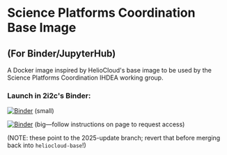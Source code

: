 # Science Platforms Coordination Base Image
## (For Binder/JupyterHub)

A Docker image inspired by HelioCloud's base image to be used by the Science Platforms Coordination IHDEA working group. 

### Launch in 2i2c's Binder:
[![Binder](https://binder.opensci.2i2c.cloud/badge_logo.svg)](https://binder.opensci.2i2c.cloud/v2/gh/heliophysicsPy/science-platforms-coordination/heliocloud-base-2025-update) (small) 

[![Binder](https://big.binder.opensci.2i2c.cloud/badge_logo.svg)](https://big.binder.opensci.2i2c.cloud/v2/gh/heliophysicsPy/science-platforms-coordination/heliocloud-base-2025-update) (big—follow instructions on page to request access)

(NOTE: these point to the 2025-update branch; revert that before merging back into `heliocloud-base`!)

